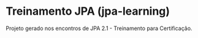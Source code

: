 Treinamento JPA (jpa-learning)
============

Projeto gerado nos encontros de JPA 2.1 - Treinamento para Certificação.
